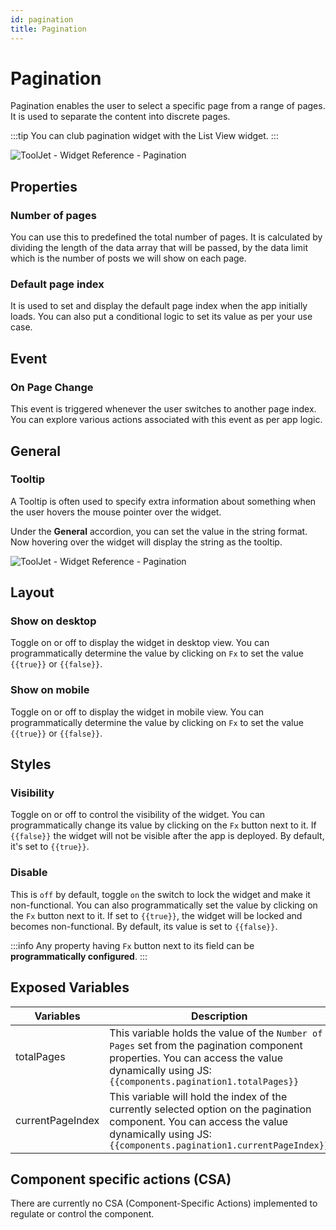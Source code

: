 ```yaml
---
id: pagination
title: Pagination
---
```

# Pagination

Pagination enables the user to select a specific page from a range of pages. It is used to separate the content into discrete pages.

:::tip
You can club pagination widget with the List View widget.
:::

<div style={{textAlign: 'center'}}>

<img className="screenshot-full" src="/img/widgets/pagination/pagination.png" alt="ToolJet - Widget Reference - Pagination" />

</div>

## Properties

### Number of pages

You can use this to predefined the total number of pages. It is calculated by dividing the length of the data array that will be passed, by the data limit which is the number of posts we will show on each page. 

### Default page index
It is used to set and display the default page index when the app initially loads. You can also put a conditional logic to set its value as per your use case.

## Event 

### On Page Change

This event is triggered whenever the user switches to another page index. You can explore various actions associated with this event as per app logic.

## General
### Tooltip

A Tooltip is often used to specify extra information about something when the user hovers the mouse pointer over the widget.

Under the <b>General</b> accordion, you can set the value in the string format. Now hovering over the widget will display the string as the tooltip.

<div style={{textAlign: 'center'}}>

<img className="screenshot-full" src="/img/tooltip.png" alt="ToolJet - Widget Reference - Pagination" />

</div>

## Layout

### Show on desktop

Toggle on or off to display the widget in desktop view. You can programmatically determine the value by clicking on `Fx` to set the value `{{true}}` or `{{false}}`.
### Show on mobile

Toggle on or off to display the widget in mobile view. You can programmatically determine the value by clicking on `Fx` to set the value `{{true}}` or `{{false}}`.

## Styles

### Visibility

Toggle on or off to control the visibility of the widget. You can programmatically change its value by clicking on the `Fx` button next to it. If `{{false}}` the widget will not be visible after the app is deployed. By default, it's set to `{{true}}`.

### Disable

This is `off` by default, toggle `on` the switch to lock the widget and make it non-functional. You can also programmatically set the value by clicking on the `Fx` button next to it. If set to `{{true}}`, the widget will be locked and becomes non-functional. By default, its value is set to `{{false}}`.

:::info
Any property having `Fx` button next to its field can be **programmatically configured**.
:::

## Exposed Variables

| Variables    | Description |
| ----------- | ----------- |
| totalPages | This variable holds the value of the `Number of Pages` set from the pagination component properties. You can access the value dynamically using JS: `{{components.pagination1.totalPages}}`|
| currentPageIndex | This variable will hold the index of the currently selected option on the pagination component. You can access the value dynamically using JS: `{{components.pagination1.currentPageIndex}}`|

## Component specific actions (CSA)

There are currently no CSA (Component-Specific Actions) implemented to regulate or control the component.